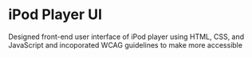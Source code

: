 # iPod Player UI 
Designed front-end user interface of iPod player using HTML, CSS, and JavaScript and incoporated WCAG guidelines to make more accessible
